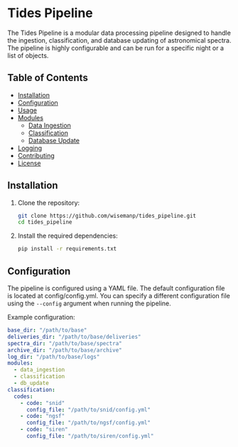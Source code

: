 # Tides Pipeline

The Tides Pipeline is a modular data processing pipeline designed to handle the ingestion, classification, and database updating of astronomical spectra. The pipeline is highly configurable and can be run for a specific night or a list of objects.

## Table of Contents

- [Installation](#installation)
- [Configuration](#configuration)
- [Usage](#usage)
- [Modules](#modules)
  - [Data Ingestion](#data-ingestion)
  - [Classification](#classification)
  - [Database Update](#database-update)
- [Logging](#logging)
- [Contributing](#contributing)
- [License](#license)

## Installation

1. Clone the repository:
    ```sh
    git clone https://github.com/wisemanp/tides_pipeline.git
    cd tides_pipeline
    ```

2. Install the required dependencies:
    ```sh
    pip install -r requirements.txt
    ```

## Configuration

The pipeline is configured using a YAML file. The default configuration file is located at config/config.yml. You can specify a different configuration file using the `--config` argument when running the pipeline.

Example configuration:
```yaml
base_dir: "/path/to/base"
deliveries_dir: "/path/to/base/deliveries"
spectra_dir: "/path/to/base/spectra"
archive_dir: "/path/to/base/archive"
log_dir: "/path/to/base/logs"
modules:
  - data_ingestion
  - classification
  - db_update
classification:
  codes:
    - code: "snid"
      config_file: "/path/to/snid/config.yml"
    - code: "ngsf"
      config_file: "/path/to/ngsf/config.yml"
    - code: "siren"
      config_file: "/path/to/siren/config.yml"